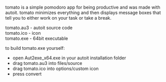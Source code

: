 tomato is a simple pomodoro app for being productive and was made with autoit.
tomato minimizes everything and then displays message boxes that tell you to either work on your task or take a break.
  
tomato.au3 - autoit source code  
tomato.ico - icon   
tomato.exe - 64bit executable  
  
to build tomato.exe yourself:  
- open Aut2exe_x64.exe in your autoit installation folder  
- drag tomato.au3 into files/source  
- drag tomato.ico into options/custom icon  
- press convert  
